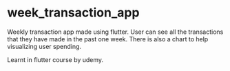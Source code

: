# week_transaction_app
 Weekly transaction app made using flutter. User can see all the transactions that they have made in the past one week. There is also a chart to help visualizing user spending. 
 
 Learnt in flutter course by udemy.
